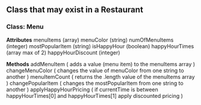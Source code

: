 ## Class that may exist in a Restaurant

### Class: Menu

**Attributes**
menuItems (array)
menuColor (string)
numOfMenuItems (integer)
mostPopularItem (string)
isHappyHour (boolean)
happyHourTimes (array max of 2)
happyHourDiscount (integer)

**Methods**
addMenuItem ( adds a value (menu item) to the menuItems array )
changeMenuColor ( changes the value of menuColor from one string to another )
menuItemCount ( returns the .length value of the menuItems array )
changePopularItem ( changes the mostPopularItem from one string to another )
applyHappyHourPricing ( if currentTime is between happyHourTimes[0] and happyHourTimes[1] apply discounted pricing )

